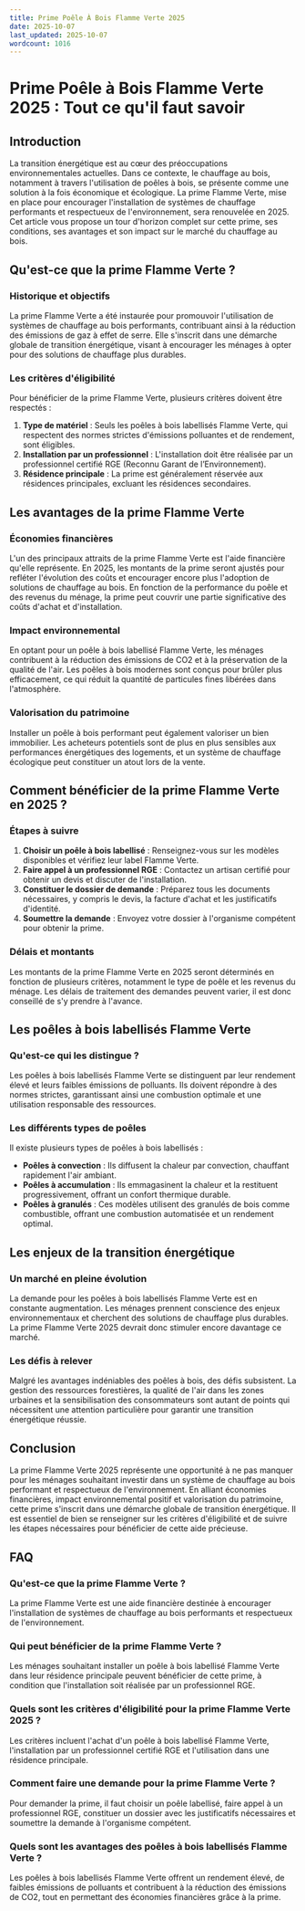 ```yaml
---
title: Prime Poêle À Bois Flamme Verte 2025
date: 2025-10-07
last_updated: 2025-10-07
wordcount: 1016
---
```


# Prime Poêle à Bois Flamme Verte 2025 : Tout ce qu'il faut savoir

## Introduction

La transition énergétique est au cœur des préoccupations environnementales actuelles. Dans ce contexte, le chauffage au bois, notamment à travers l'utilisation de poêles à bois, se présente comme une solution à la fois économique et écologique. La prime Flamme Verte, mise en place pour encourager l'installation de systèmes de chauffage performants et respectueux de l'environnement, sera renouvelée en 2025. Cet article vous propose un tour d'horizon complet sur cette prime, ses conditions, ses avantages et son impact sur le marché du chauffage au bois.

## Qu'est-ce que la prime Flamme Verte ?

### Historique et objectifs

La prime Flamme Verte a été instaurée pour promouvoir l'utilisation de systèmes de chauffage au bois performants, contribuant ainsi à la réduction des émissions de gaz à effet de serre. Elle s'inscrit dans une démarche globale de transition énergétique, visant à encourager les ménages à opter pour des solutions de chauffage plus durables.

### Les critères d'éligibilité

Pour bénéficier de la prime Flamme Verte, plusieurs critères doivent être respectés :

1. **Type de matériel** : Seuls les poêles à bois labellisés Flamme Verte, qui respectent des normes strictes d'émissions polluantes et de rendement, sont éligibles.
2. **Installation par un professionnel** : L'installation doit être réalisée par un professionnel certifié RGE (Reconnu Garant de l’Environnement).
3. **Résidence principale** : La prime est généralement réservée aux résidences principales, excluant les résidences secondaires.

## Les avantages de la prime Flamme Verte

### Économies financières

L'un des principaux attraits de la prime Flamme Verte est l'aide financière qu'elle représente. En 2025, les montants de la prime seront ajustés pour refléter l'évolution des coûts et encourager encore plus l'adoption de solutions de chauffage au bois. En fonction de la performance du poêle et des revenus du ménage, la prime peut couvrir une partie significative des coûts d'achat et d'installation.

### Impact environnemental

En optant pour un poêle à bois labellisé Flamme Verte, les ménages contribuent à la réduction des émissions de CO2 et à la préservation de la qualité de l'air. Les poêles à bois modernes sont conçus pour brûler plus efficacement, ce qui réduit la quantité de particules fines libérées dans l'atmosphère.

### Valorisation du patrimoine

Installer un poêle à bois performant peut également valoriser un bien immobilier. Les acheteurs potentiels sont de plus en plus sensibles aux performances énergétiques des logements, et un système de chauffage écologique peut constituer un atout lors de la vente.

## Comment bénéficier de la prime Flamme Verte en 2025 ?

### Étapes à suivre

1. **Choisir un poêle à bois labellisé** : Renseignez-vous sur les modèles disponibles et vérifiez leur label Flamme Verte.
2. **Faire appel à un professionnel RGE** : Contactez un artisan certifié pour obtenir un devis et discuter de l'installation.
3. **Constituer le dossier de demande** : Préparez tous les documents nécessaires, y compris le devis, la facture d'achat et les justificatifs d'identité.
4. **Soumettre la demande** : Envoyez votre dossier à l'organisme compétent pour obtenir la prime.

### Délais et montants

Les montants de la prime Flamme Verte en 2025 seront déterminés en fonction de plusieurs critères, notamment le type de poêle et les revenus du ménage. Les délais de traitement des demandes peuvent varier, il est donc conseillé de s'y prendre à l'avance.

## Les poêles à bois labellisés Flamme Verte

### Qu'est-ce qui les distingue ?

Les poêles à bois labellisés Flamme Verte se distinguent par leur rendement élevé et leurs faibles émissions de polluants. Ils doivent répondre à des normes strictes, garantissant ainsi une combustion optimale et une utilisation responsable des ressources.

### Les différents types de poêles

Il existe plusieurs types de poêles à bois labellisés :

- **Poêles à convection** : Ils diffusent la chaleur par convection, chauffant rapidement l'air ambiant.
- **Poêles à accumulation** : Ils emmagasinent la chaleur et la restituent progressivement, offrant un confort thermique durable.
- **Poêles à granulés** : Ces modèles utilisent des granulés de bois comme combustible, offrant une combustion automatisée et un rendement optimal.

## Les enjeux de la transition énergétique

### Un marché en pleine évolution

La demande pour les poêles à bois labellisés Flamme Verte est en constante augmentation. Les ménages prennent conscience des enjeux environnementaux et cherchent des solutions de chauffage plus durables. La prime Flamme Verte 2025 devrait donc stimuler encore davantage ce marché.

### Les défis à relever

Malgré les avantages indéniables des poêles à bois, des défis subsistent. La gestion des ressources forestières, la qualité de l'air dans les zones urbaines et la sensibilisation des consommateurs sont autant de points qui nécessitent une attention particulière pour garantir une transition énergétique réussie.

## Conclusion

La prime Flamme Verte 2025 représente une opportunité à ne pas manquer pour les ménages souhaitant investir dans un système de chauffage au bois performant et respectueux de l'environnement. En alliant économies financières, impact environnemental positif et valorisation du patrimoine, cette prime s'inscrit dans une démarche globale de transition énergétique. Il est essentiel de bien se renseigner sur les critères d'éligibilité et de suivre les étapes nécessaires pour bénéficier de cette aide précieuse.

## FAQ

### Qu'est-ce que la prime Flamme Verte ?

La prime Flamme Verte est une aide financière destinée à encourager l'installation de systèmes de chauffage au bois performants et respectueux de l'environnement.

### Qui peut bénéficier de la prime Flamme Verte ?

Les ménages souhaitant installer un poêle à bois labellisé Flamme Verte dans leur résidence principale peuvent bénéficier de cette prime, à condition que l'installation soit réalisée par un professionnel RGE.

### Quels sont les critères d'éligibilité pour la prime Flamme Verte 2025 ?

Les critères incluent l'achat d'un poêle à bois labellisé Flamme Verte, l'installation par un professionnel certifié RGE et l'utilisation dans une résidence principale.

### Comment faire une demande pour la prime Flamme Verte ?

Pour demander la prime, il faut choisir un poêle labellisé, faire appel à un professionnel RGE, constituer un dossier avec les justificatifs nécessaires et soumettre la demande à l'organisme compétent.

### Quels sont les avantages des poêles à bois labellisés Flamme Verte ?

Les poêles à bois labellisés Flamme Verte offrent un rendement élevé, de faibles émissions de polluants et contribuent à la réduction des émissions de CO2, tout en permettant des économies financières grâce à la prime.